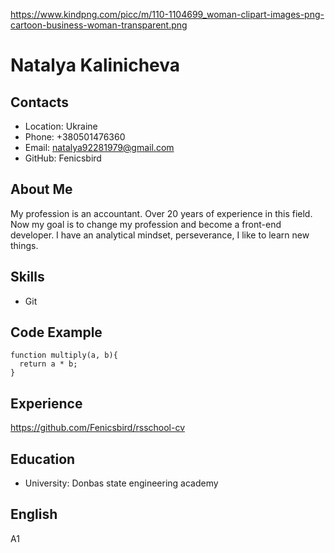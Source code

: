 https://www.kindpng.com/picc/m/110-1104699_woman-clipart-images-png-cartoon-business-woman-transparent.png
# Natalya Kalinicheva

## Contacts
* Location: Ukraine
* Phone: +380501476360
* Email: natalya92281979@gmail.com
* GitHub: Fenicsbird

## About Me
My profession is an accountant. Over 20 years of experience in this field. Now my goal is to change my profession and become a front-end developer. I have an analytical mindset, perseverance, I like to learn new things.

## Skills
* Git

## Code Example
```
function multiply(a, b){
  return a * b;
}
```

## Experience
https://github.com/Fenicsbird/rsschool-cv

## Education
* University: Donbas state engineering academy 

## English
A1   
